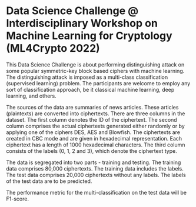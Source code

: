 # Data Science Challenge @ Interdisciplinary Workshop on Machine Learning for Cryptology (ML4Crypto 2022)

This Data Science Challenge is about performing distinguishing attack on some popular symmetric-key block based ciphers with machine learning. The distinguishing attack is imposed as a multi-class classification (supervised learning) problem. The participants are welcome to employ any sort of classification approach, be it classical machine learning, deep learning, and others.

The sources of the data are summaries of news articles. These articles (plaintexts) are converted into ciphertexts. There are three columns in the dataset. The first column denotes the ID of the ciphertext. The second column comprises the actual ciphertexts generated either randomly or by applying one of the ciphers DES, AES and Blowfish. The ciphertexts are created in CBC mode and are given in hexadecimal representation. Each ciphertext has a length of 1000 hexadecimal characters. The third column consists of the labels (0, 1, 2 and 3), which denote the ciphertext type.

The data is segregated into two parts - training and testing. The training data comprises 80,000 ciphertexts. The training data includes the labels. The test data comprises 20,000 ciphertexts without any labels. The labels of the test data are to be predicted.

The performance metric for the multi-classification on the test data will be F1-score.
